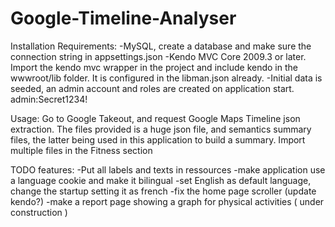 # Google-Timeline-Analyser

Installation Requirements:
-MySQL, create a database and make sure the connection string in appsettings.json
-Kendo MVC Core 2009.3 or later. Import the kendo mvc wrapper in the project and include kendo in the wwwroot/lib folder. It is configured in the libman.json already.
-Initial data is seeded, an admin account and roles are created on application start. 
   admin:Secret1234!

Usage:
Go to Google Takeout, and request Google Maps Timeline json extraction.
The files provided is a huge json file, and semantics summary files, the latter being used in this application to build a summary.
Import multiple files in the Fitness section 

TODO features:
-Put all labels and texts in ressources
-make application use a language cookie and make it bilingual
-set English as default language, change the startup setting it as french
-fix the home page scroller (update kendo?)
-make a report page showing a graph for physical activities ( under construction )
